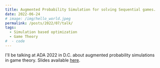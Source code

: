 ```yaml
---
title: Augmented Probability Simulation for solving Sequential games.
date: 2022-06-24
# image: /img/hello_world.jpeg
permalink: /posts/2022/07/talk/
tags:
  - Simulation based optimization
  - Game Theory
#  - code
---
```


I'll be talking at ADA 2022 in D.C. about augmented probability simulations in game theory. Slides available [here](/files/aps.html).